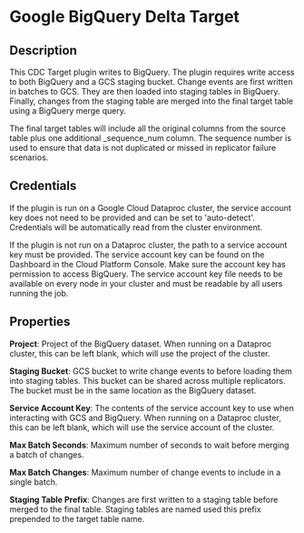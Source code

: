 # Google BigQuery Delta Target

Description
-----------
This CDC Target plugin writes to BigQuery. The plugin requires write access to both BigQuery and
a GCS staging bucket. Change events are first written in batches to GCS. They are then loaded into
staging tables in BigQuery. Finally, changes from the staging table are merged into the final target
table using a BigQuery merge query.

The final target tables will include all the original columns from the source table plus one additional
_sequence_num column. The sequence number is used to ensure that data is not duplicated or missed in
replicator failure scenarios.

Credentials
-----------
If the plugin is run on a Google Cloud Dataproc cluster, the service account key does not need to be
provided and can be set to 'auto-detect'.
Credentials will be automatically read from the cluster environment.

If the plugin is not run on a Dataproc cluster, the path to a service account key must be provided.
The service account key can be found on the Dashboard in the Cloud Platform Console.
Make sure the account key has permission to access BigQuery.
The service account key file needs to be available on every node in your cluster and
must be readable by all users running the job.

Properties
----------

**Project**: Project of the BigQuery dataset. When running on a Dataproc cluster, this can be left blank,
which will use the project of the cluster.

**Staging Bucket**: GCS bucket to write change events to before loading them into staging tables.
This bucket can be shared across multiple replicators. The bucket must be in the same location as the
BigQuery dataset.

**Service Account Key**: The contents of the service account key to use when interacting with GCS and
BigQuery. When running on a Dataproc cluster, this can be left blank, which will use the service account
of the cluster.

**Max Batch Seconds**: Maximum number of seconds to wait before merging a batch of changes.

**Max Batch Changes**: Maximum number of change events to include in a single batch.

**Staging Table Prefix**: Changes are first written to a staging table before merged to the final table.
Staging tables are named used this prefix prepended to the target table name.
